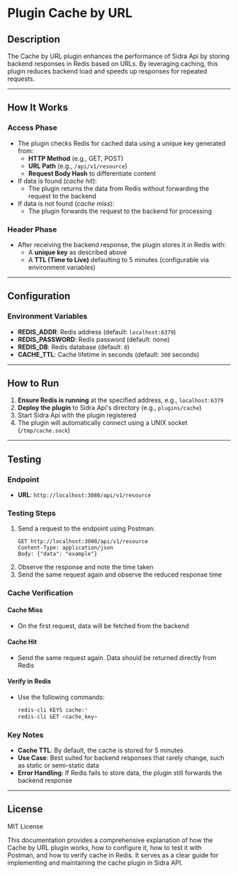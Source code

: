 # Plugin Cache by URL

## Description

The Cache by URL plugin enhances the performance of Sidra Api by storing backend responses in Redis based on URLs. By leveraging caching, this plugin reduces backend load and speeds up responses for repeated requests.

---

## How It Works

### Access Phase

- The plugin checks Redis for cached data using a unique key generated from:
   - **HTTP Method** (e.g., GET, POST)
   - **URL Path** (e.g., `/api/v1/resource`)
   - **Request Body Hash** to differentiate content
- If data is found (*cache hit*):
   - The plugin returns the data from Redis without forwarding the request to the backend
- If data is not found (*cache miss*):
   - The plugin forwards the request to the backend for processing

### Header Phase

- After receiving the backend response, the plugin stores it in Redis with:
   - A **unique key** as described above
   - A **TTL (Time to Live)** defaulting to 5 minutes (configurable via environment variables)

---

## Configuration

### Environment Variables

- **REDIS_ADDR**: Redis address (default: `localhost:6379`)
- **REDIS_PASSWORD**: Redis password (default: none)
- **REDIS_DB**: Redis database (default: `0`)
- **CACHE_TTL**: Cache lifetime in seconds (default: `300` seconds)

---

## How to Run

1. **Ensure Redis is running** at the specified address, e.g., `localhost:6379`
2. **Deploy the plugin** to Sidra Api's directory (e.g., `plugins/cache`)
3. Start Sidra Api with the plugin registered
4. The plugin will automatically connect using a UNIX socket (`/tmp/cache.sock`)

---

## Testing

### Endpoint

- **URL**: `http://localhost:3080/api/v1/resource`

### Testing Steps

1. Send a request to the endpoint using Postman:
    ```http
    GET http://localhost:3080/api/v1/resource
    Content-Type: application/json
    Body: {"data": "example"}
    ```
2. Observe the response and note the time taken
3. Send the same request again and observe the reduced response time

### Cache Verification

#### Cache Miss

- On the first request, data will be fetched from the backend

#### Cache Hit

- Send the same request again. Data should be returned directly from Redis

#### Verify in Redis

- Use the following commands:
   ```sh
   redis-cli KEYS cache:*
   redis-cli GET <cache_key>
   ```

### Key Notes

- **Cache TTL**: By default, the cache is stored for 5 minutes
- **Use Case**: Best suited for backend responses that rarely change, such as static or semi-static data
- **Error Handling**: If Redis fails to store data, the plugin still forwards the backend response

---

## License

MIT License

This documentation provides a comprehensive explanation of how the Cache by URL plugin works, how to configure it, how to test it with Postman, and how to verify cache in Redis. It serves as a clear guide for implementing and maintaining the cache plugin in Sidra API.
